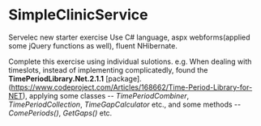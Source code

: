 # SimpleClinicService
Servelec new starter exercise
Use C# language, aspx webforms(applied some jQuery functions as well), fluent NHibernate.

Complete this exercise using individual sulotions.
e.g.
When dealing with timeslots, instead of implementing complicatedly, found the **TimePeriodLibrary.Net.2.1.1** [package].(https://www.codeproject.com/Articles/168662/Time-Period-Library-for-NET), applying some classes -- *TimePeriodCombiner*, *TimePeriodCollection*, *TimeGapCalculator* etc., and some methods -- *ComePeriods()*, *GetGaps()* etc.
